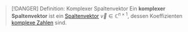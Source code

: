 > [!DANGER] Definition: Komplexer Spaltenvektor
> Ein **komplexer Spaltenvektor** ist ein [Spaltenvektor](../Spaltenvektor.md) $\vec{v}\in \mathbb{C}^{n\times 1}$, dessen Koeffizienten [komplexe Zahlen](../../../Komplexe%20Zahlen/Komplexe%20Zahlen.md) sind.